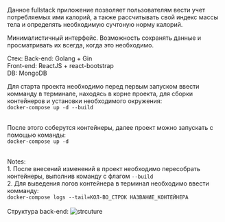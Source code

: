 Данное fullstack приложение позволяет пользователям вести учет потребляемых ими калорий, а также рассчитывать свой индекс массы тела и определять необходимую сучтоную норму калорий.

Минималистичный интерфейс. Возможность сохранять данные и просматривать их всегда, когда это необходимо.

Стек:
Back-end:  Golang + Gin<br>
Front-end: ReactJS + react-bootstrap<br>
DB:        MongoDB<br>

Для старта проекта необходимо перед первым запуском ввести комманду в терминале, находясь в корне проекта, для сборки контейнеров и установки необходимого окружения:<br>
```docker-compose up -d --build```<br><br>

После этого соберутся контейнеры, далее проект можно запускать с помощью команды:<br>
```docker-compose up -d```<br><br>

Notes: <br>
    1. После внесений изменений в проект необходимо пересобрать контейнеры, выполнив команду с флагом ```--build```<br>
    2. Для выведения логов контейнера в терминал необходимо ввести комманду:<br>
    ```docker-compose logs --tail=КОЛ-ВО_СТРОК НАЗВАНИЕ_КОНТЕЙНЕРА```<br><br>
    Структура back-end:
    ![strcuture](https://github.com/ADEXITUM/React-GO-Calorie-Tracker/assets/111490239/ff888910-0b7f-4139-bc82-5eef92fbe2ca)

